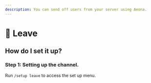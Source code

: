 ```yaml
---
description: You can send off users from your server using Aeona.
---
```


# 👋 Leave

## How do I set it up?

### Step 1: Setting up the channel.

Run `/setup leave` to access the set up menu.

<figure><img src="https://media.discordapp.net/attachments/1071751023577800805/1078216977123922010/image.png" alt=""><figcaption></figcaption></figure>
